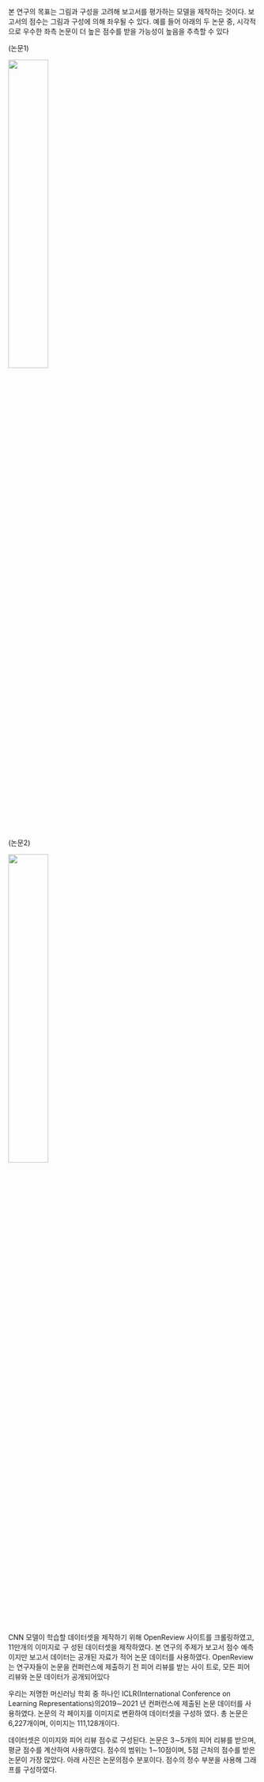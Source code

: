 본 연구의 목표는 그림과 구성을 고려해 보고서를 평가하는 모델을 제작하는 것이다. 보고서의 점수는 그림과 구성에 의해 좌우될 수 있다. 예를 들어 아래의 두 논문 중, 시각적으로 우수한 좌측 논문이 더 높은 점수를 받을 가능성이 높음을 추측할 수 있다

(논문1)

<img src="https://user-images.githubusercontent.com/65271296/191182803-91f5b5c7-4840-4780-94a6-318add807acd.JPG" width=40%>

(논문2)

<img src="https://user-images.githubusercontent.com/65271296/191182818-b6d11e6c-6489-45ee-a6b4-7ad5381c8c3e.JPG" width=40%>

CNN 모델이 학습할 데이터셋을 제작하기 위해 OpenReview 사이트를 크롤링하였고, 11만개의 이미지로 구 성된 데이터셋을 제작하였다. 본 연구의 주제가 보고서 점수 예측이지만 보고서 데이터는 공개된 자료가 적어 논문 데이터를 사용하였다. OpenReview는 연구자들이 논문을 컨퍼런스에 제출하기 전 피어 리뷰를 받는 사이 트로, 모든 피어 리뷰와 논문 데이터가 공개되어있다

우리는 저명한 머신러닝 학회 중 하나인 ICLR(International Conference on Learning Representations)의2019∼2021 년 컨퍼런스에 제출된 논문 데이터를 사용하였다. 논문의 각 페이지를 이미지로 변환하여 데이터셋을 구성하 였다. 총 논문은 6,227개이며, 이미지는 111,128개이다.

데이터셋은 이미지와 피어 리뷰 점수로 구성된다. 논문은 3∼5개의 피어 리뷰를 받으며, 평균 점수를 계산하여  사용하였다.  점수의  범위는  1∼10점이며,  5점  근처의  점수를  받은  논문이  가장  많았다.  아래  사진은  논문의점수  분포이다. 점수의 정수 부분을 사용해 그래프를 구성하였다.
